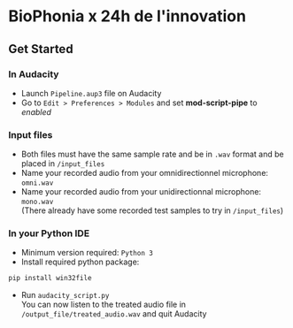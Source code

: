 # BioPhonia x 24h de l'innovation

## Get Started

### In Audacity
- Launch ``Pipeline.aup3`` file on Audacity
- Go to ``Edit > Preferences > Modules`` and set **mod-script-pipe** to *enabled*

### Input files
- Both files must have the same sample rate and be in ``.wav`` format and be placed in ``/input_files``
- Name your recorded audio from your omnidirectionnel microphone: ``omni.wav``
- Name your recorded audio from your unidirectionnal microphone: ``mono.wav`` <br>
(There already have some recorded test samples to try in ``/input_files``)

### In your Python IDE
- Minimum version required: ``Python 3``
- Install required python package:
``` python
pip install win32file
```
- Run ``audacity_script.py`` <br>
You can now listen to the treated audio file in ``/output_file/treated_audio.wav`` and quit Audacity